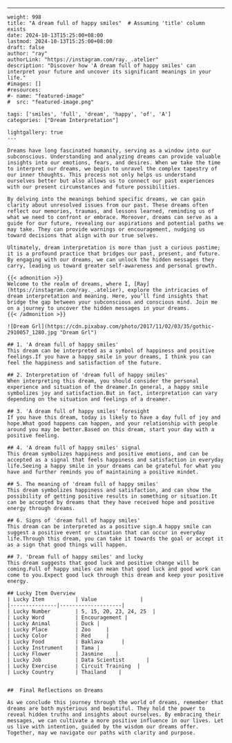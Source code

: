 ---
    weight: 998
    title: "A dream full of happy smiles"  # Assuming 'title' column exists
    date: 2024-10-13T15:25:00+08:00
    lastmod: 2024-10-13T15:25:00+08:00
    draft: false
    author: "ray"
    authorLink: "https://instagram.com/ray._.atelier"
    description: "Discover how 'A dream full of happy smiles' can interpret your future and uncover its significant meanings in your life."
    #images: []
    #resources:
    #- name: "featured-image"
    #  src: "featured-image.png"
    
    tags: ['smiles', 'full', 'dream', 'happy', 'of', 'A']
    categories: ["Dream Interpretation"]
    
    lightgallery: true
    ---
    
    Dreams have long fascinated humanity, serving as a window into our subconscious. Understanding and analyzing dreams can provide valuable insights into our emotions, fears, and desires. When we take the time to interpret our dreams, we begin to unravel the complex tapestry of our inner thoughts. This process not only helps us understand ourselves better but also allows us to connect our past experiences with our present circumstances and future possibilities.
    
    By delving into the meanings behind specific dreams, we can gain clarity about unresolved issues from our past. These dreams often reflect our memories, traumas, and lessons learned, reminding us of what we need to confront or embrace. Moreover, dreams can serve as a guide for our future, revealing our aspirations and potential paths we may take. They can provide warnings or encouragement, nudging us toward decisions that align with our true selves.
    
    Ultimately, dream interpretation is more than just a curious pastime; it is a profound practice that bridges our past, present, and future. By engaging with our dreams, we can unlock the hidden messages they carry, leading us toward greater self-awareness and personal growth.
    
    {{< admonition >}}
    Welcome to the realm of dreams, where I, [Ray](https://instagram.com/ray._.atelier), explore the intricacies of dream interpretation and meaning. Here, you’ll find insights that bridge the gap between your subconscious and conscious mind. Join me on a journey to uncover the hidden messages in your dreams.
    {{< /admonition >}}
    
    ![Dream Grl](https://cdn.pixabay.com/photo/2017/11/02/03/35/gothic-2910057_1280.jpg "Dream Grl")
    
    ## 1. 'A dream full of happy smiles'
    This dream can be interpreted as a symbol of happiness and positive feelings.If you have a happy smile in your dreams, I think you can feel the happiness and satisfaction of the future.
    
    ## 2. Interpretation of 'dream full of happy smiles'
    When interpreting this dream, you should consider the personal experience and situation of the dreamer.In general, a happy smile symbolizes joy and satisfaction.But in fact, interpretation can vary depending on the situation and feelings of a dreamer.
    
    ## 3. 'A dream full of happy smiles' foresight
    If you have this dream, today is likely to have a day full of joy and hope.What good happens can happen, and your relationship with people around you may be better.Based on this dream, start your day with a positive feeling.
    
    ## 4. 'A dream full of happy smiles' signal
    This dream symbolizes happiness and positive emotions, and can be accepted as a signal that feels happiness and satisfaction in everyday life.Seeing a happy smile in your dreams can be grateful for what you have and further reminds you of maintaining a positive mindet.
    
    ## 5. The meaning of 'dream full of happy smiles'
    This dream symbolizes happiness and satisfaction, and can show the possibility of getting positive results in something or situation.It can be accepted by dreams that they have received hope and positive energy through dreams.
    
    ## 6. Signs of 'dream full of happy smiles'
    This dream can be interpreted as a positive sign.A happy smile can suggest a positive event or situation that can occur in everyday life.Through this dream, you can take it towards the goal or accept it as a sign that good things will happen.
    
    ## 7. 'Dream full of happy smiles' and lucky
    This dream suggests that good luck and positive change will be coming.Full of happy smiles can mean that good luck and good work can come to you.Expect good luck through this dream and keep your positive energy.
    
    ## Lucky Item Overview
    | Lucky Item          | Value              |
    |---------------|--------------------|
    | Lucky Number        | 5, 15, 20, 23, 24, 25  |
    | Lucky Word          | Encouragement |
    | Lucky Animal        | Duck |
    | Lucky Place         | Zoo     |
    | Lucky Color         | Red     |
    | Lucky Food          | Baklava      |
    | Lucky Instrument    | Tama |
    | Lucky Flower        | Jasmine    |
    | Lucky Job           | Data Scientist       |
    | Lucky Exercise      | Circuit Training  |
    | Lucky Country       | Thailand    |
    
    
    ##  Final Reflections on Dreams
    
    As we conclude this journey through the world of dreams, remember that dreams are both mysterious and beautiful. They hold the power to reveal hidden truths and insights about ourselves. By embracing their messages, we can cultivate a more positive influence in our lives. Let us live with intention, guided by the wisdom our dreams offer. Together, may we navigate our paths with clarity and purpose.
    